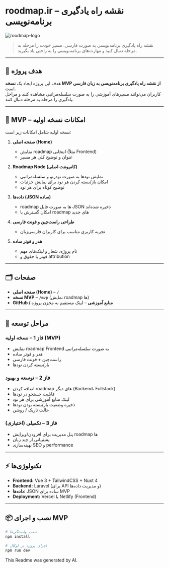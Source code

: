 # roodmap.ir – نقشه راه یادگیری برنامه‌نویسی

![roodmap-logo](./public/logo.png)

> نقشه راه یادگیری برنامه‌نویسی به صورت فارسی. مسیر خودت را مرحله به مرحله دنبال کنید و مهارت‌های برنامه‌نویسی را به راحتی یاد بگیرید.

---

## 🎯 هدف پروژه

هدف این پروژه ایجاد یک **نسخه MVP از نقشه راه یادگیری برنامه‌نویسی به زبان فارسی** است.  
کاربران می‌توانند مسیرهای آموزشی را به صورت سلسله‌مراتبی مشاهده کنند و مراحل یادگیری را مرحله به مرحله دنبال کنند.

---

## 🧩 MVP – امکانات نسخه اولیه

نسخه اولیه شامل امکانات زیر است:

1. **صفحه اصلی (Home)**
    - نمایش roadmap انتخابی (مثلاً Frontend)
    - عنوان و توضیح کلی هر مسیر

2. **Roadmap Node (کامپوننت اصلی)**
    - نمایش نودها به صورت تودرتو و سلسله‌مراتبی
    - امکان باز/بسته کردن هر نود برای نمایش جزئیات
    - توضیح کوتاه برای هر نود

3. **داده‌ها (JSON ساده)**
    - roadmap ها به صورت فایل JSON ذخیره شده‌اند
    - امکان گسترش با roadmap های جدید

4. **طراحی راست‌چین و فونت فارسی**
    - تجربه کاربری مناسب برای کاربران فارسی‌زبان

5. **هدر و فوتر ساده**
    - نام پروژه، شعار و لینک‌های مهم
    - فوتر با حقوق و attribution

---

## 🗂️ صفحات

- **صفحه اصلی (Home)** – `/`
- **نسخه MVP** – `/mvp` (نمایش roadmap ها)
- **GitHub / منابع آموزشی** – لینک مستقیم به مخزن پروژه

---

## 🚀 مراحل توسعه

### فاز 1 – نسخه اولیه (MVP)
- نمایش roadmap Frontend به صورت سلسله‌مراتبی
- هدر و فوتر ساده
- راست‌چین + فونت فارسی
- باز/بسته کردن نودها

### فاز 2 – توسعه و بهبود
- اضافه کردن roadmap های دیگر (Backend، Fullstack)
- قابلیت جستجو در نودها
- لینک منابع آموزشی برای هر نود
- ذخیره وضعیت باز/بسته بودن نودها
- حالت تاریک / روشن

### فاز 3 – تکمیلی (اختیاری)
- پنل مدیریت برای افزودن/ویرایش roadmap ها
- پشتیبانی از چند زبان
- بهینه‌سازی SEO و performance

---

## ⚡ تکنولوژی‌ها

- **Frontend:** Vue 3 + TailwindCSS + Nuxt 4
- **Backend:** Laravel (برای API و مدیریت داده‌ها)
- **داده‌ها:** JSON ساده برای MVP
- **Deployment:** Vercel یا Netlify (Frontend)

---

## 📦 نصب و اجرای MVP

```bash
# نصب وابستگی‌ها
npm install

# اجرای پروژه در لوکال
npm run dev
```

This Readme was generated by AI.
